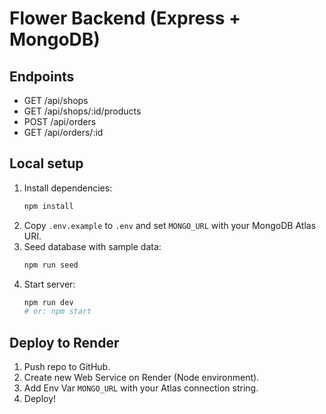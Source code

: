 # Flower Backend (Express + MongoDB)

## Endpoints
- GET /api/shops
- GET /api/shops/:id/products
- POST /api/orders
- GET /api/orders/:id

## Local setup
1. Install dependencies:
   ```bash
   npm install
   ```
2. Copy `.env.example` to `.env` and set `MONGO_URL` with your MongoDB Atlas URI.
3. Seed database with sample data:
   ```bash
   npm run seed
   ```
4. Start server:
   ```bash
   npm run dev
   # or: npm start
   ```

## Deploy to Render
1. Push repo to GitHub.
2. Create new Web Service on Render (Node environment).
3. Add Env Var `MONGO_URL` with your Atlas connection string.
4. Deploy!
